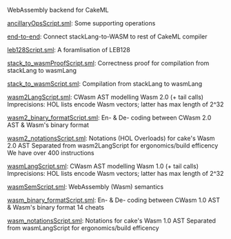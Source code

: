 WebAssembly backend for CakeML

[ancillaryOpsScript.sml](ancillaryOpsScript.sml):
Some supporting operations

[end-to-end](end-to-end):
Connect stackLang-to-WASM to rest of CakeML compiler

[leb128Script.sml](leb128Script.sml):
A foramlisation of LEB128

[stack_to_wasmProofScript.sml](stack_to_wasmProofScript.sml):
Correctness proof for compilation from stackLang to wasmLang

[stack_to_wasmScript.sml](stack_to_wasmScript.sml):
Compilation from stackLang to wasmLang

[wasm2LangScript.sml](wasm2LangScript.sml):
CWasm AST modelling Wasm 2.0 (+ tail calls)
Imprecisions:
  HOL lists encode Wasm vectors; latter has max length of 2^32

[wasm2_binary_formatScript.sml](wasm2_binary_formatScript.sml):
En- & De- coding between CWasm 2.0 AST & Wasm's binary format

[wasm2_notationsScript.sml](wasm2_notationsScript.sml):
Notations (HOL Overloads) for cake's Wasm 2.0 AST
Separated from wasm2LangScript for ergonomics/build efficency
We have over 400 instructions

[wasmLangScript.sml](wasmLangScript.sml):
CWasm AST modelling Wasm 1.0 (+ tail calls)
Imprecisions:
  HOL lists encode Wasm vectors; latter has max length of 2^32

[wasmSemScript.sml](wasmSemScript.sml):
WebAssembly (Wasm) semantics

[wasm_binary_formatScript.sml](wasm_binary_formatScript.sml):
En- & De- coding between CWasm 1.0 AST & Wasm's binary format
14 cheats

[wasm_notationsScript.sml](wasm_notationsScript.sml):
Notations for cake's Wasm 1.0 AST
Separated from wasmLangScript for ergonomics/build efficency
